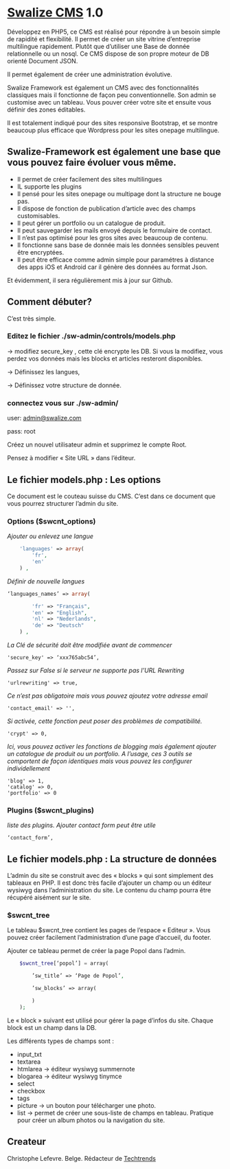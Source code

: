 # [Swalize CMS](http://swalize.com/) 1.0

Développez en PHP5, ce CMS est réalisé pour répondre à un besoin simple de rapidité et flexibilité. Il permet de créer un site vitrine d’entreprise multilingue rapidement. Plutôt que d’utiliser une Base de donnée relationnelle ou un nosql. Ce CMS dispose de son propre moteur de DB orienté Document JSON.

Il permet également de créer une administration évolutive.

Swalize Framework est également un CMS avec des fonctionnalités classiques mais il fonctionne de façon peu conventionnelle. Son admin se customise avec un tableau. Vous pouver créer votre site et ensuite vous définir des zones éditables.

Il est totalement indiqué pour des sites responsive Bootstrap, et se montre beaucoup plus efficace que Wordpress pour les sites onepage multilingue.

## Swalize-Framework est également une base que vous pouvez faire évoluer vous même.

*   Il permet de créer facilement des sites multilingues
*   IL supporte les plugins
*   Il pensé pour les sites onepage ou multipage dont la structure ne bouge pas.
*   Il dispose de fonction de publication d’article avec des champs customisables.
*   Il peut gérer un portfolio ou un catalogue de produit.
*   Il peut sauvegarder les mails envoyé depuis le formulaire de contact.
*   Il n’est pas optimisé pour les gros sites avec beaucoup de contenu.
*   Il fonctionne sans base de donnée mais les données sensibles peuvent être encryptées.
*   Il peut être efficace comme admin simple pour paramétres à distance des apps iOS et Android car il génère des données au format Json.

Et évidemment, il sera régulièrement mis à jour sur Github.

## Comment débuter?

C’est très simple.

### Editez le fichier ./sw-admin/controls/models.php

-> modifiez secure_key , cette clé encrypte les DB. Si vous la modifiez, vous perdez vos données mais les blocks et articles resteront disponibles.

-> Définissez les langues,

-> Définissez votre structure de donnée.

### connectez vous sur ./sw-admin/

user: admin@swalize.com

pass: root

Créez un nouvel utilisateur admin et supprimez le compte Root.

Pensez à modifier « Site URL » dans l’éditeur.

## Le fichier models.php : Les options

Ce document est le couteau suisse du CMS. C’est dans ce document que vous pourrez structurer l’admin du site.

### Options ($swcnt_options)

_Ajouter ou enlevez une langue_
```php
    'languages' => array(
        'fr',
        'en'
    ) ,
```
_Définir de nouvelle langues_
```php
‘languages_names’ => array(

        'fr' => "Français",
        'en' => "English",
        'nl' => "Nederlands",
        'de' => "Deutsch"
    ) ,
```
_La Clé de sécurité doit être modifiée avant de commencer_

    'secure_key' => ‘xxx765abc54’,

_Passez sur False si le serveur ne supporte pas l’URL Rewriting_

    'urlrewriting' => true,

_Ce n’est pas obligatoire mais vous pouvez ajoutez votre adresse email_

    'contact_email' => '',

_Si activée, cette fonction peut poser des problèmes de compatibilité._

    'crypt' => 0,

_Ici, vous pouvez activer les fonctions de blogging mais également ajouter un catalogue de produit ou un portfolio. A l’usage, ces 3 outils se comportent de façon identiques mais vous pouvez les configurer individellement_

    'blog' => 1,
    'catalog' => 0,
    'portfolio' => 0

### Plugins ($swcnt_plugins)

_liste des plugins. Ajouter contact form peut être utile_

    ‘contact_form’, 

## Le fichier models.php : La structure de données

L’admin du site se construit avec des « blocks » qui sont simplement des tableaux en PHP. Il est donc très facile d’ajouter un champ ou un éditeur wysiwyg dans l’administration du site. Le contenu du champ pourra être récupéré aisément sur le site.

### $swcnt_tree

Le tableau $swcnt_tree contient les pages de l’espace « Editeur ». Vous pouvez créer facilement l’administration d’une page d’accueil, du footer.

Ajouter ce tableau permet de créer la page Popol dans l’admin.
```php
    $swcnt_tree[‘popol’] = array(

        ’sw_title’ => ‘Page de Popol’,

        ’sw_blocks’ => array(

    	)
    );
```

Le « block » suivant est utilisé pour gérer la page d’infos du site. Chaque block est un champ dans la DB. 

Les différents types de champs sont :

* input_txt
* textarea
* htmlarea -> éditeur wysiwyg summernote
* blogarea -> éditeur wysiwyg tinymce
* select
* checkbox
* tags
* picture -> un bouton pour télécharger une photo.
* list -> permet de créer une sous-liste de champs en tableau. Pratique pour créer un album photos ou la navigation du site.



## Createur

Christophe Lefevre. 
Belge. Rédacteur de [Techtrends](http://techtrends.eu/) 
